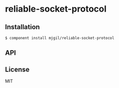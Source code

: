 
# reliable-socket-protocol

  

## Installation

    $ component install mjgil/reliable-socket-protocol

## API

   

## License

  MIT
